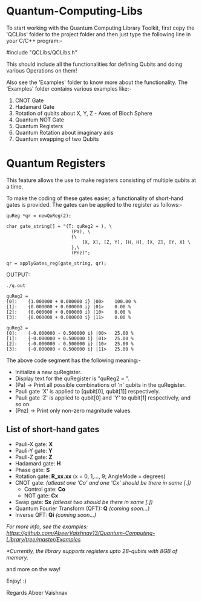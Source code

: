 # Quantum-Computing-Libs

To start working with the Quantum Computing Library Toolkit, first copy the 'QCLibs' folder to the project folder and then just type the following line in your C/C++ program:-

#include "QCLibs/QCLibs.h"

This should include all the functionalities for defining Qubits and doing various Operations on them!

Also see the 'Examples' folder to know more about the functionality. The 'Examples' folder contains various examples like:-

1. CNOT Gate
2. Hadamard Gate
3. Rotation of qubits about X, Y, Z - Axes of Bloch Sphere
4. Quantum NOT Gate
5. Quantum Registers
6. Quantum Rotation about imaginary axis
7. Quantum swapping of two Qubits


# Quantum Registers

This feature allows the use to make registers consisting of multiple qubits at a time.

To make the coding of these gates easier, a functionality of short-hand gates is provided. The gates can be applied to the register as follows:-

	quReg *qr = newQuReg(2);

	char gate_string[] = "(T: quReg2 = ), \
							(Pa), \
							{\
								[X, X], [Z, Y], [H, H], [X, Z], [Y, X] \
							},\
							(Pnz)";

	qr = applyGates_reg(gate_string, qr);


OUTPUT:

	./q.out

	quReg2 = 
	[0]:	{1.000000 + 0.000000 i} |00>	100.00 %
	[1]:	{0.000000 + 0.000000 i} |01>	0.00 %
	[2]:	{0.000000 + 0.000000 i} |10>	0.00 %
	[3]:	{0.000000 + 0.000000 i} |11>	0.00 %

	quReg2 = 
	[0]:	{-0.000000 - 0.500000 i} |00>	25.00 %
	[1]:	{-0.000000 + 0.500000 i} |01>	25.00 %
	[2]:	{-0.000000 - 0.500000 i} |10>	25.00 %
	[3]:	{-0.000000 + 0.500000 i} |11>	25.00 %


The above code segment has the following meaning:-
 - Initialize a new quRegister.
 - Display text for the quRegister is "quReg2 = ".
 - (Pa) -> Print all possible combinations of 'n' qubits in the quRegister.
 - Pauli gate 'X' is applied to [qubit[0], qubit[1]] respectively.
 - Pauli gate 'Z' is applied to qubit[0] and 'Y' to qubit[1] respectively, and so on.
 - (Pnz) -> Print only non-zero magnitude values.

## List of short-hand gates
 - Pauli-X gate: **X**
 - Pauli-Y gate: **Y**
 - Pauli-Z gate: **Z**
 - Hadamard gate: **H**
 - Phase gate: **S**
 - Rotation gate: **R_xx.xx** (x = 0, 1,..., 9; AngleMode = degrees)
 - CNOT gate: *(atleast one 'Co' and one 'Cx' should be there in same [.])*
 	- Control gate: **Co**
 	- NOT gate: **Cx**
 - Swap gate: **Sx** *(atleast two should be there in same [.])*
 - Quantum Fourier Transform (QFT): **Q** *(coming soon...)*
 - Inverse QFT: **Qi** *(coming soon...)*

 *For more info, see the examples: https://github.com/AbeerVaishnav13/Quantum-Computing-Library/tree/master/Examples*

*\*Currently, the library supports registers upto 28-qubits with 8GB of memory.*


and more on the way!

Enjoy! :)

Regards
Abeer Vaishnav


